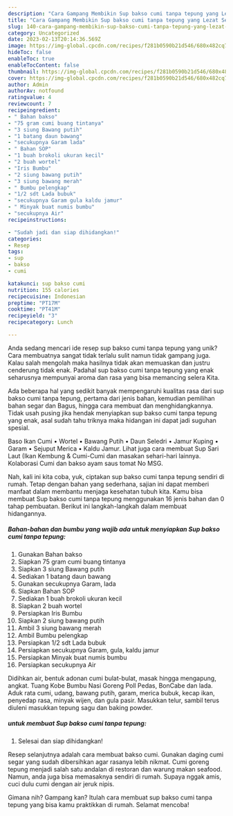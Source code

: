 ```yaml
---
description: "Cara Gampang Membikin Sup bakso cumi tanpa tepung yang Lezat Sekali"
title: "Cara Gampang Membikin Sup bakso cumi tanpa tepung yang Lezat Sekali"
slug: 140-cara-gampang-membikin-sup-bakso-cumi-tanpa-tepung-yang-lezat-sekali
category: Uncategorized
date: 2023-02-13T20:14:36.569Z
image: https://img-global.cpcdn.com/recipes/f281b0590b21d546/680x482cq70/sup-bakso-cumi-tanpa-tepung-foto-resep-utama.jpg
hideToc: false
enableToc: true
enableTocContent: false
thumbnail: https://img-global.cpcdn.com/recipes/f281b0590b21d546/680x482cq70/sup-bakso-cumi-tanpa-tepung-foto-resep-utama.jpg
cover: https://img-global.cpcdn.com/recipes/f281b0590b21d546/680x482cq70/sup-bakso-cumi-tanpa-tepung-foto-resep-utama.jpg
author: Admin
authorAv: notfound
ratingvalue: 4
reviewcount: 7
recipeingredient:
- " Bahan bakso"
- "75 gram cumi buang tintanya"
- "3 siung Bawang putih"
- "1 batang daun bawang"
- "secukupnya Garam lada"
- " Bahan SOP"
- "1 buah brokoli ukuran kecil"
- "2 buah wortel"
- "Iris Bumbu"
- "2 siung bawang putih"
- "3 siung bawang merah"
- " Bumbu pelengkap"
- "1/2 sdt Lada bubuk"
- "secukupnya Garam gula kaldu jamur"
- " Minyak buat numis bumbu"
- "secukupnya Air"
recipeinstructions:

- "Sudah jadi dan siap dihidangkan!"
categories:
- Resep
tags:
- sup
- bakso
- cumi

katakunci: sup bakso cumi 
nutrition: 155 calories
recipecuisine: Indonesian
preptime: "PT17M"
cooktime: "PT41M"
recipeyield: "3"
recipecategory: Lunch

---
```





Anda sedang mencari ide resep sup bakso cumi tanpa tepung yang unik? Cara membuatnya sangat tidak terlalu sulit namun tidak gampang juga. Kalau salah mengolah maka hasilnya tidak akan memuaskan dan justru cenderung tidak enak. Padahal sup bakso cumi tanpa tepung yang enak seharusnya mempunyai aroma dan rasa yang bisa memancing selera Kita.





Ada beberapa hal yang sedikit banyak mempengaruhi kualitas rasa dari sup bakso cumi tanpa tepung, pertama dari jenis bahan, kemudian pemilihan bahan segar dan Bagus, hingga cara membuat dan menghidangkannya. Tidak usah pusing jika hendak menyiapkan sup bakso cumi tanpa tepung yang enak,      asal sudah tahu triknya maka hidangan ini dapat jadi suguhan spesial.














Baso Ikan Cumi • Wortel • Bawang Putih • Daun Seledri • Jamur Kuping • Garam • Sejuput Merica • Kaldu Jamur. Lihat juga cara membuat Sup Sari Laut (Ikan Kembung &amp; Cumi-Cumi dan masakan sehari-hari lainnya. Kolaborasi Cumi dan bakso ayam saus tomat No MSG.






Nah, kali ini kita coba, yuk, ciptakan sup bakso cumi tanpa tepung sendiri di rumah. Tetap dengan bahan yang sederhana, sajian ini dapat memberi manfaat dalam membantu menjaga kesehatan tubuh kita. Kamu bisa membuat Sup bakso cumi tanpa tepung menggunakan 16 jenis bahan dan 0 tahap pembuatan. Berikut ini langkah-langkah dalam membuat hidangannya.

<!--inarticleads1-->

##### Bahan-bahan dan bumbu yang wajib ada untuk menyiapkan Sup bakso cumi tanpa tepung:

1. Gunakan  Bahan bakso
1. Siapkan 75 gram cumi buang tintanya
1. Siapkan 3 siung Bawang putih
1. Sediakan 1 batang daun bawang
1. Gunakan secukupnya Garam, lada
1. Siapkan  Bahan SOP
1. Sediakan 1 buah brokoli ukuran kecil
1. Siapkan 2 buah wortel
1. Persiapkan Iris Bumbu
1. Siapkan 2 siung bawang putih
1. Ambil 3 siung bawang merah
1. Ambil  Bumbu pelengkap
1. Persiapkan 1/2 sdt Lada bubuk
1. Persiapkan secukupnya Garam, gula, kaldu jamur
1. Persiapkan  Minyak buat numis bumbu
1. Persiapkan secukupnya Air


Didihkan air, bentuk adonan cumi bulat-bulat, masak hingga mengapung, angkat. Tuang Kobe Bumbu Nasi Goreng Poll Pedas, BonCabe dan lada. Aduk rata cumi, udang, bawang putih, garam, merica bubuk, kecap ikan, penyedap rasa, minyak wijen, dan gula pasir. Masukkan telur, sambil terus diuleni masukkan tepung sagu dan baking powder. 

<!--inarticleads2-->

#####  untuk membuat Sup bakso cumi tanpa tepung:


1. Selesai dan siap dihidangkan!

Resep selanjutnya adalah cara membuat bakso cumi. Gunakan daging cumi segar yang sudah dibersihkan agar rasanya lebih nikmat. Cumi goreng tepung menjadi salah satu andalan di restoran dan warung makan seafood. Namun, anda juga bisa memasaknya sendiri di rumah. Supaya nggak amis, cuci dulu cumi dengan air jeruk nipis. 

Gimana nih? Gampang kan? Itulah cara membuat sup bakso cumi tanpa tepung yang bisa kamu praktikkan di rumah. Selamat mencoba!
